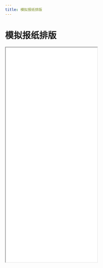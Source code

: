 ```yaml
---
title: 模拟报纸排版
---
```


# 模拟报纸排版

<iframe src='/html/htmlcss/newspaper/index.html' height='700px'></iframe>